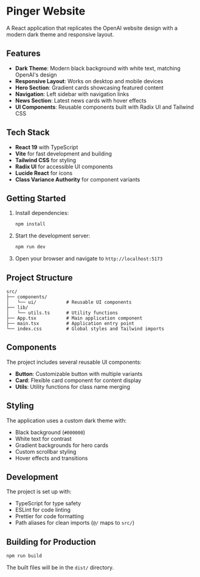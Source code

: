 # Pinger Website

A React application that replicates the OpenAI website design with a modern dark theme and responsive layout.

## Features

- **Dark Theme**: Modern black background with white text, matching OpenAI's design
- **Responsive Layout**: Works on desktop and mobile devices
- **Hero Section**: Gradient cards showcasing featured content
- **Navigation**: Left sidebar with navigation links
- **News Section**: Latest news cards with hover effects
- **UI Components**: Reusable components built with Radix UI and Tailwind CSS

## Tech Stack

- **React 19** with TypeScript
- **Vite** for fast development and building
- **Tailwind CSS** for styling
- **Radix UI** for accessible UI components
- **Lucide React** for icons
- **Class Variance Authority** for component variants

## Getting Started

1. Install dependencies:
   ```bash
   npm install
   ```

2. Start the development server:
   ```bash
   npm run dev
   ```

3. Open your browser and navigate to `http://localhost:5173`

## Project Structure

```
src/
├── components/
│   └── ui/           # Reusable UI components
├── lib/
│   └── utils.ts      # Utility functions
├── App.tsx           # Main application component
├── main.tsx          # Application entry point
└── index.css         # Global styles and Tailwind imports
```

## Components

The project includes several reusable UI components:

- **Button**: Customizable button with multiple variants
- **Card**: Flexible card component for content display
- **Utils**: Utility functions for class name merging

## Styling

The application uses a custom dark theme with:
- Black background (`#000000`)
- White text for contrast
- Gradient backgrounds for hero cards
- Custom scrollbar styling
- Hover effects and transitions

## Development

The project is set up with:
- TypeScript for type safety
- ESLint for code linting
- Prettier for code formatting
- Path aliases for clean imports (`@/` maps to `src/`)

## Building for Production

```bash
npm run build
```

The built files will be in the `dist/` directory.